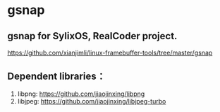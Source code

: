 # gsnap

## gsnap for SylixOS, RealCoder project.

https://github.com/xianjimli/linux-framebuffer-tools/tree/master/gsnap

## Dependent libraries：

1. libpng: https://github.com/jiaojinxing/libpng
2. libjpeg: https://github.com/jiaojinxing/libjpeg-turbo
